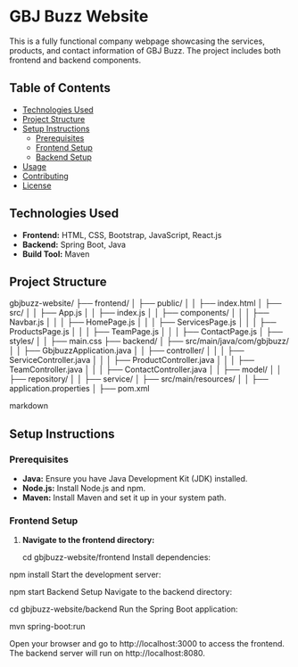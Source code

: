 # GBJ Buzz Website

This is a fully functional company webpage showcasing the services, products, and contact information of GBJ Buzz. The project includes both frontend and backend components.

## Table of Contents

- [Technologies Used](#technologies-used)
- [Project Structure](#project-structure)
- [Setup Instructions](#setup-instructions)
  - [Prerequisites](#prerequisites)
  - [Frontend Setup](#frontend-setup)
  - [Backend Setup](#backend-setup)
- [Usage](#usage)
- [Contributing](#contributing)
- [License](#license)

## Technologies Used

- **Frontend:** HTML, CSS, Bootstrap, JavaScript, React.js
- **Backend:** Spring Boot, Java
- **Build Tool:** Maven

## Project Structure

gbjbuzz-website/
├── frontend/
│ ├── public/
│ │ ├── index.html
│ ├── src/
│ │ ├── App.js
│ │ ├── index.js
│ │ ├── components/
│ │ │ ├── Navbar.js
│ │ │ ├── HomePage.js
│ │ │ ├── ServicesPage.js
│ │ │ ├── ProductsPage.js
│ │ │ ├── TeamPage.js
│ │ │ ├── ContactPage.js
│ ├── styles/
│ │ ├── main.css
├── backend/
│ ├── src/main/java/com/gbjbuzz/
│ │ ├── GbjbuzzApplication.java
│ │ ├── controller/
│ │ │ ├── ServiceController.java
│ │ │ ├── ProductController.java
│ │ │ ├── TeamController.java
│ │ │ ├── ContactController.java
│ │ ├── model/
│ │ ├── repository/
│ │ ├── service/
│ ├── src/main/resources/
│ │ ├── application.properties
│ ├── pom.xml

markdown


## Setup Instructions

### Prerequisites

- **Java:** Ensure you have Java Development Kit (JDK) installed.
- **Node.js:** Install Node.js and npm.
- **Maven:** Install Maven and set it up in your system path.

### Frontend Setup

1. **Navigate to the frontend directory:**

   cd gbjbuzz-website/frontend
Install dependencies:

npm install
Start the development server:


npm start
Backend Setup
Navigate to the backend directory:


cd gbjbuzz-website/backend
Run the Spring Boot application:


mvn spring-boot:run

Open your browser and go to http://localhost:3000 to access the frontend.
The backend server will run on http://localhost:8080.
